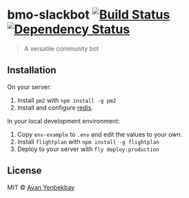 # bmo-slackbot [![Build Status][travis-image]][travis-url] [![Dependency Status][daviddm-image]][daviddm-url]
> A versatile community bot

## Installation

On your server:

1. Install `pm2` with `npm install -g pm2`
2. Install and configure [redis](http://redis.io/topics/quickstart).

In your local development environment:

1. Copy `env-example` to `.env` and edit the values to your own.
2. Install `flightplan` with `npm install -g flightplan`
3. Deploy to your server with `fly deploy:production`

## License

MIT © [Ayan Yenbekbay](http://yenbekbay.me)


[travis-image]: https://travis-ci.org/yenbekbay/bmo-slackbot.svg?branch=master
[travis-url]: https://travis-ci.org/yenbekbay/bmo-slackbot
[daviddm-image]: https://david-dm.org/yenbekbay/bmo-slackbot.svg?theme=shields.io
[daviddm-url]: https://david-dm.org/yenbekbay/bmo-slackbot
